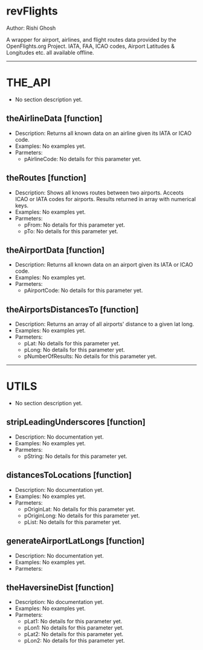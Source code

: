 revFlights
==========
Author: Rishi Ghosh

A wrapper for airport, airlines, and flight routes data provided by the OpenFlights.org Project. IATA, FAA, ICAO codes, Airport Latitudes &amp; Longitudes etc. all available offline. 


* * *
THE_API
=============
+   No section description yet.


theAirlineData [function]
-------------
+   Description: Returns all known data on an airline given its IATA or ICAO code.
+   Examples: No examples yet.
+   Parmeters: 
    +   pAirlineCode: No details for this parameter yet.


theRoutes [function]
-------------
+   Description: Shows all knows routes between two airports. Acceots ICAO or IATA codes for airports. Results returned in array with numerical keys.
+   Examples: No examples yet.
+   Parmeters: 
    +   pFrom: No details for this parameter yet.
    +   pTo: No details for this parameter yet.


theAirportData [function]
-------------
+   Description: Returns all known data on an airport given its IATA or ICAO code.
+   Examples: No examples yet.
+   Parmeters: 
    +   pAirportCode: No details for this parameter yet.


theAirportsDistancesTo [function]
-------------
+   Description: Returns an array of all airports' distance to a given lat long.
+   Examples: No examples yet.
+   Parmeters: 
    +   pLat: No details for this parameter yet.
    +   pLong: No details for this parameter yet.
    +   pNumberOfResults: No details for this parameter yet.


* * *
UTILS
=============
+   No section description yet.


stripLeadingUnderscores [function]
-------------
+   Description: No documentation yet.
+   Examples: No examples yet.
+   Parmeters: 
    +   pString: No details for this parameter yet.


distancesToLocations [function]
-------------
+   Description: No documentation yet.
+   Examples: No examples yet.
+   Parmeters: 
    +   pOriginLat: No details for this parameter yet.
    +   pOriginLong: No details for this parameter yet.
    +   pList: No details for this parameter yet.


generateAirportLatLongs [function]
-------------
+   Description: No documentation yet.
+   Examples: No examples yet.
+   Parmeters: 


theHaversineDist [function]
-------------
+   Description: No documentation yet.
+   Examples: No examples yet.
+   Parmeters: 
    +   pLat1: No details for this parameter yet.
    +   pLon1: No details for this parameter yet.
    +   pLat2: No details for this parameter yet.
    +   pLon2: No details for this parameter yet.




